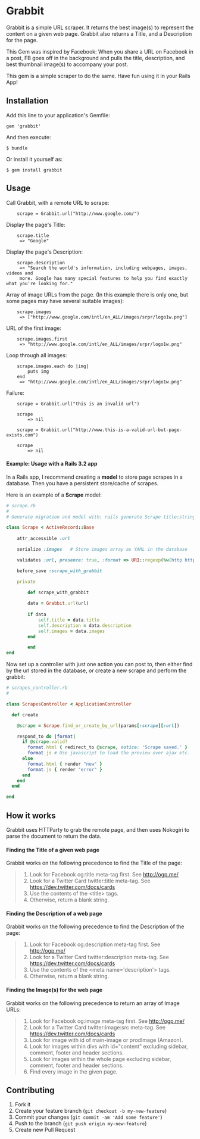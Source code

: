 # Grabbit

Grabbit is a simple URL scraper. 
It returns the best image(s) to represent the content on a given web page. 
Grabbit also returns a Title, and a Description for the page.

This Gem was inspired by Facebook: When you share a URL on Facebook in a post, FB goes off in the background and pulls the title, description, and best thumbnail image(s) to accompany your post. 

This gem is a simple scraper to do the same. Have fun using it in your Rails App!

## Installation

Add this line to your application's Gemfile:

    gem 'grabbit'

And then execute:

    $ bundle

Or install it yourself as:

    $ gem install grabbit

## Usage
		
Call Grabbit, with a remote URL to scrape:
		
		scrape = Grabbit.url("http://www.google.com/")

Display the page's Title:
		
		scrape.title 
		 => "Google"

Display the page's Description:
		
		scrape.description 
		 => "Search the world's information, including webpages, images, videos and
		 more. Google has many special features to help you find exactly what you're looking for."

Array of image URLs from the page. (In this example there is only one, but some pages may have several suitable images):
		
		scrape.images 
		 => ["http://www.google.com/intl/en_ALL/images/srpr/logo1w.png"]
		
URL of the first image:

		scrape.images.first 
		 => "http://www.google.com/intl/en_ALL/images/srpr/logo1w.png"

Loop through all images:

		scrape.images.each do |img|
			puts img
		end
		 => "http://www.google.com/intl/en_ALL/images/srpr/logo1w.png"		

Failure:
	
		scrape = Grabbit.url("this is an invalid url")
		
		scrape
			=> nil	

		scrape = Grabbit.url("http://www.this-is-a-valid-url-but-page-exists.com")
		
		scrape
			=> nil		


#### Example: Usage with a Rails 3.2 app

In a Rails app, I recommend creating a **model** to store page scrapes in a database. Then you have a persistent store/cache of scrapes. 

Here is an example of a **Scrape** model:
```ruby
# scrape.rb
#
# Generate migration and model with: rails generate Scrape title:string description:text images:text url:string

class Scrape < ActiveRecord::Base
	
	attr_accessible :url

	serialize :images 	# Store images array as YAML in the database

	validates :url, presence: true, :format => URI::regexp(%w(http https))

	before_save :scrape_with_grabbit

	private

		def scrape_with_grabbit
  
  		data = Grabbit.url(url)
  		
  		if data
    		self.title = data.title
    		self.description = data.description
    		self.images = data.images
  		end

		end
end
```

Now set up a controller with just one action you can post to, then either find by the url stored in the database, or create a new scrape and perform the grabbit:

```ruby
# scrapes_controller.rb
#

class ScrapesController < ApplicationController

  def create

    @scrape = Scrape.find_or_create_by_url(params[:scrape][:url])

    respond_to do |format|
      if @scrape.valid?
        format.html { redirect_to @scrape, notice: 'Scrape saved.' }
        format.js # Use javascript to load the preview over ajax etc.
      else
        format.html { render "new" }
        format.js { render "error" }
      end
    end
  end

end
```

## How it works

Grabbit uses HTTParty to grab the remote page, and then uses Nokogiri to parse the document to return the data. 

#### Finding the Title of a given web page

Grabbit works on the following precedence to find the Title of the page:

> 1. Look for Facebook og:title meta-tag first. See http://ogp.me/
> 2. Look for a Twitter Card twitter:title meta-tag. See https://dev.twitter.com/docs/cards
> 3. Use the contents of the &lt;title&gt; tags.
> 4. Otherwise, return a blank string.

#### Finding the Description of a web page

Grabbit works on the following precedence to find the Description of the page:

> 1. Look for Facebook og:description meta-tag first. See http://ogp.me/
> 2. Look for a Twitter Card twitter:description meta-tag. See https://dev.twitter.com/docs/cards
> 3. Use the contents of the &lt;meta name='description'&gt; tags.
> 4. Otherwise, return a blank string.

#### Finding the Image(s) for the web page

Grabbit works on the following precedence to return an array of Image URLs:

> 1. Look for Facebook og:image meta-tag first. See http://ogp.me/
> 2. Look for a Twitter Card twitter:image:src meta-tag. See https://dev.twitter.com/docs/cards
> 3. Look for image with id of main-image or prodImage (Amazon).
> 3. Look for images within divs with id="content" excluding sidebar, comment, footer and header sections.
> 4. Look for images within the whole page excluding sidebar, comment, footer and header sections.
> 3. Find every image in the given page.

		



## Contributing

1. Fork it
2. Create your feature branch (`git checkout -b my-new-feature`)
3. Commit your changes (`git commit -am 'Add some feature'`)
4. Push to the branch (`git push origin my-new-feature`)
5. Create new Pull Request
